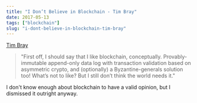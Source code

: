 ```yaml
---
title: "I Don’t Believe in Blockchain - Tim Bray"
date: 2017-05-13
tags: ["blockchain"]
slug: "i-dont-believe-in-blockchain-tim-bray"
---
```


[Tim Bray][1]

> "First off, I should say that I like blockchain, conceptually. Provably-immutable append-only data log with transaction validation based on asymmetric crypto, and (optionally) a Byzantine-generals solution too! What’s not to like? But I still don’t think the world needs it."

I don't know enough about blockchain to have a valid opinion, but I dismissed it outright anyway.

 [1]: https://www.tbray.org/ongoing/When/201x/2017/05/13/Not-Believing-in-Blockchain

